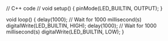 // C++ code
//
void setup()
{
  pinMode(LED_BUILTIN, OUTPUT);
}

void loop()
{
  delay(1000); // Wait for 1000 millisecond(s)
  digitalWrite(LED_BUILTIN, HIGH);
  delay(1000); // Wait for 1000 millisecond(s)
  digitalWrite(LED_BUILTIN, LOW);
}
